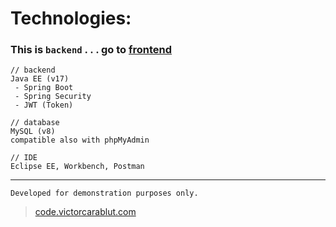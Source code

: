 # Technologies:

### This is `backend`  . . . go to [frontend](https://github.com/VictoR-11011994/my-post-fe)

```
// backend
Java EE (v17)
 - Spring Boot
 - Spring Security
 - JWT (Token)
```



```
// database
MySQL (v8)
compatible also with phpMyAdmin
```


```
// IDE
Eclipse EE, Workbench, Postman
```

___

`Developed for demonstration purposes only.`

> [code.victorcarablut.com](https://code.victorcarablut.com)
